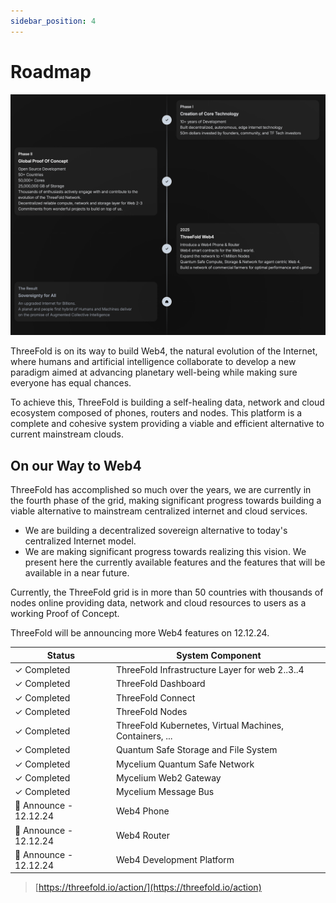 ```yaml
---
sidebar_position: 4
---
```


# Roadmap


![alt text](img/roadmap.png)


ThreeFold is on its way to build Web4, the natural evolution of the Internet, where humans and artificial intelligence collaborate to develop a new paradigm aimed at advancing planetary well-being while making sure everyone has equal chances.

To achieve this, ThreeFold is building a self-healing data, network and cloud ecosystem composed of phones, routers and nodes. This platform is a complete and cohesive system providing a viable and efficient alternative to current mainstream clouds. 

## On our Way to Web4

ThreeFold has accomplished so much over the years, we are currently in the fourth phase of the grid, making significant progress towards building a viable alternative to mainstream centralized internet and cloud services.

- We are building a decentralized sovereign alternative to today's centralized Internet model.
- We are making significant progress towards realizing this vision. We present here the currently available features and the features that will be available in a near future.

Currently, the ThreeFold grid is in more than 50 countries with thousands of nodes online providing data, network and cloud resources to users as a working Proof of Concept. 

ThreeFold will be announcing more Web4 features on 12.12.24.

| Status    | System Component |
|-----------|--------------|
| ✓ Completed | ThreeFold Infrastructure Layer for web 2..3..4 |
| ✓ Completed | ThreeFold Dashboard |
| ✓ Completed | ThreeFold Connect |
| ✓ Completed | ThreeFold Nodes |
| ✓ Completed | ThreeFold Kubernetes, Virtual Machines, Containers, ... |
| ✓ Completed | Quantum Safe Storage and File System |
| ✓ Completed | Mycelium Quantum Safe Network |
| ✓ Completed | Mycelium Web2 Gateway |
| ✓ Completed | Mycelium Message Bus |
| 🔄 Announce - 12.12.24 | Web4 Phone  |
| 🔄 Announce - 12.12.24 | Web4 Router  |
| 🔄 Announce - 12.12.24 | Web4 Development Platform  |

> [https://threefold.io/action/](https://threefold.io/action)
